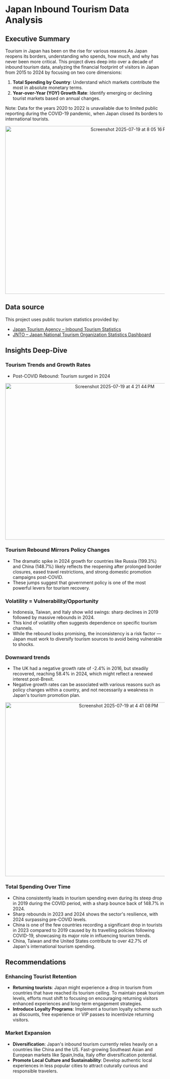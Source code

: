 # Japan Inbound Tourism Data Analysis

## Executive Summary
Tourism in Japan has been on the rise for various reasons.As Japan reopens its borders, understanding who spends, how much, and why has never been more critical. This project dives deep into over a decade of inbound tourism data, analyzing the financial footprint of visitors in Japan from 2015 to 2024 by focusing on two core dimensions:
 
1. **Total Spending by Country**: Understand which markets contribute the most in absolute monetary terms.
2. **Year-over-Year (YOY) Growth Rate**: Identify emerging or declining tourist markets based on annual changes.

Note: Data for the years 2020 to 2022 is unavailable due to limited public reporting during the COVID-19 pandemic, when Japan closed its borders to international tourists.

<p align="center">
<img width="773" height="531" alt="Screenshot 2025-07-19 at 8 05 16 PM" src="https://github.com/user-attachments/assets/ad562d9c-fe7b-4faf-b25a-8d7d92672c77" />
</p>


## Data source

This project uses public tourism statistics provided by:  
- [Japan Tourism Agency – Inbound Tourism Statistics](https://www.tourism.jp/en/tourism-database/stats/inbound/)  
- [JNTO – Japan National Tourism Organization Statistics Dashboard](https://statistics.jnto.go.jp/en/graph/?utm_source=chatgpt.com#graph--dashboard--basic--basic)

## Insights Deep-Dive

### Tourism Trends and Growth Rates
- Post-COVID Rebound: Tourism surged in 2024


<p align="center">
<img width="676" height="495" alt="Screenshot 2025-07-19 at 4 21 44 PM" src="https://github.com/user-attachments/assets/a61f9472-adc3-4e0d-beae-5713f41e3d09" />
</p>

### Tourism Rebound Mirrors Policy Changes
- The dramatic spike in 2024 growth for countries like Russia (199.3%) and China (148.7%) likely reflects the reopening after prolonged border closures, eased travel restrictions, and strong domestic promotion campaigns post-COVID.
- These jumps suggest that government policy is one of the most powerful levers for tourism recovery.

### Volatility = Vulnerability/Opportunity
- Indonesia, Taiwan, and Italy show wild swings: sharp declines in 2019 followed by massive rebounds in 2024.
- This kind of volatility often suggests dependence on specific tourism channels.
- While the rebound looks promising, the inconsistency is a risk factor — Japan must work to diversify tourism sources to avoid being vulnerable to shocks.
### Downward trends
- The UK had a negative growth rate of -2.4% in 2016, but steadily recovered, reaching 58.4% in 2024, which might reflect a renewed interest post-Brexit.
- Negative growth rates can be associated with various reasons such as policy changes within a country, and not necessarily a weakness in Japan's tourism promotion plan.





<p align="center">
<img width="700" height="550" alt="Screenshot 2025-07-19 at 4 41 08 PM" src="https://github.com/user-attachments/assets/1b362012-2ea7-4b96-8695-3eeed42e0cf1" />
</p>

### Total Spending Over Time
- China consistently leads in tourism spending even during its steep drop in 2019 during the COVID period, with a sharp bounce back of 148.7% in 2024.
- Sharp rebounds in 2023 and 2024 shows the sector's resilience, with 2024 surpassing pre-COVID levels.
- China is one of the few countries recording a significant drop in tourists in 2023 compared to 2019 caused by its travelling policies following COVID-19, showcasing its major role in influencing tourism trends.
- China, Taiwan and the United States contribute to over 42.7% of Japan's international tourism spending.
## Recommendations
### Enhancing Tourist Retention
- **Returning tourists**: Japan might experience a drop in tourism from countries that have reached its tourism ceiling. To maintain peak tourism levels, efforts must shift to focusing on encouraging returning visitors enhanced experiences and long-term engagement strategies.
- **Introduce Loyalty Programs**: Implement a tourism loyalty scheme such as discounts, free experience or VIP passes to incentivize returning visitors.

### Market Expansion
- **Diversification**: Japan's inbound tourism currently relies heavily on a countries like China and the US. Fast-growing Southeast Asian and European markets like Spain,India, Italy offer diversification potential.
- **Promote Local Culture and Sustainability**: Develop authentic local experiences in less popular cities to attract cuturally curious and responsible travelers.


 





